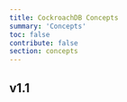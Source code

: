 ```yaml
---
title: CockroachDB Concepts
summary: 'Concepts'
toc: false
contribute: false
section: concepts
---
```

## v1.1
